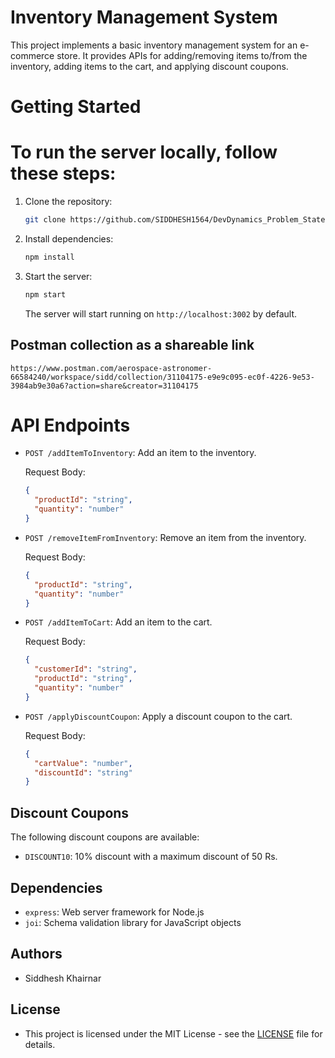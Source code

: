 # Inventory Management System

 This project implements a basic inventory management system for an e-commerce store. It provides APIs for adding/removing items to/from the inventory, adding items to the cart, and applying discount coupons.

# Getting Started

# To run the server locally, follow these steps:

 1. Clone the repository:

    ```bash
    git clone https://github.com/SIDDHESH1564/DevDynamics_Problem_Statement_2.git
    ```

 2. Install dependencies:

    ```bash
    npm install
    ```

 3. Start the server:

    ```bash
    npm start
    ```

    The server will start running on `http://localhost:3002` by default.



## Postman collection as a shareable link
    
    https://www.postman.com/aerospace-astronomer-66584240/workspace/sidd/collection/31104175-e9e9c095-ec0f-4226-9e53-3984ab9e30a6?action=share&creator=31104175
    

# API Endpoints

 - `POST /addItemToInventory`: Add an item to the inventory.
  
   Request Body:
   ```json
   {
     "productId": "string",
     "quantity": "number"
   }
   ```

 - `POST /removeItemFromInventory`: Remove an item from the inventory.
  
   Request Body:
   ```json
   {
     "productId": "string",
     "quantity": "number"
   }
   ```

 - `POST /addItemToCart`: Add an item to the cart.
  
   Request Body:
   ```json
   {
     "customerId": "string",
     "productId": "string",
     "quantity": "number"
   }
   ```

 - `POST /applyDiscountCoupon`: Apply a discount coupon to the cart.
  
   Request Body:
   ```json
   {
     "cartValue": "number",
     "discountId": "string"
   }
   ```

## Discount Coupons

 The following discount coupons are available:

 - `DISCOUNT10`: 10% discount with a maximum discount of 50 Rs.

## Dependencies

 - `express`: Web server framework for Node.js
 - `joi`: Schema validation library for JavaScript objects

## Authors

 - Siddhesh Khairnar

## License

- This project is licensed under the MIT License - see the [LICENSE](LICENSE) file for details.
